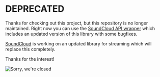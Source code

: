 DEPRECATED
==========

Thanks for checking out this project, but this repository is no longer maintained.
Right now you can use the [SoundCloud API wrapper](https://github.com/soundcloud/cocoa-api-wrapper) which includes an updated version of this library with some bugfixes.

[SoundCloud](https://github.com/soundcloud) is working on an updated library for streaming which will replace this completely.

Thanks for the interest!

![Sorry, we're closed](http://farm1.staticflickr.com/48/144004119_1d9f53b438.jpg)
